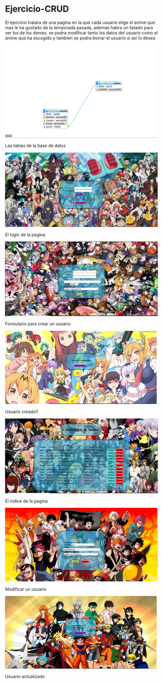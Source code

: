 # Ejercicio-CRUD 
El ejercicio tratara de una pagina en la que cada usuario elige el anime que mas le ha gustado de la temporada pasada, ademas habra un listado para ver los de los demas, se podra modificar tanto los datos del usuario como el anime que ha escogido y tambien se podra borrar el usuario si asi lo desea


<img src="capturas/base-datos.png">

Las tablas de la base de datos

<img src="capturas/login.png">

El login de la pagina

<img src="capturas/crearUsuario.png">

Formulario para crear un usuario

<img src="capturas/usuario-creado.png">

Usuario creado!!

<img src="capturas/index.png">

El indice de la pagina

<img src="capturas/modificar.png">

Modificar un usuario

<img src="capturas/guarda-modificar.png">

Usuario actualizado

